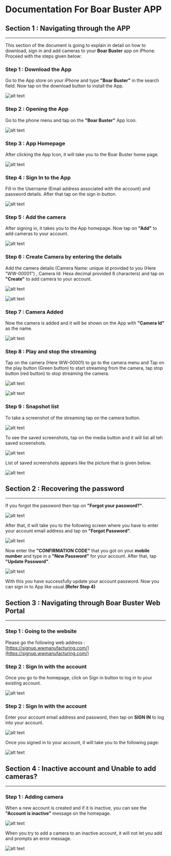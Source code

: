 # Documentation For Boar Buster APP

## Section 1 : Navigating through the APP ##
- - - - - -

This section of the document is going to explain in detail on how to download, sign in and add cameras to your **Boar
Buster** app on iPhone. Proceed with the steps given below:

### Step 1 : Download the App ###

Go to the App store on your iPhone and type **"Boar Buster"** in the search field. Now tap on the download button to install the App.

![alt text](https://raw.githubusercontent.com/hatboysoftware/wildlife-dominion-doc/master/appstore1.png "image attachment")

### Step 2 : Opening the App ###

Go to the phone menu and tap on the **"Boar Buster"** App Icon.

![alt text](https://raw.githubusercontent.com/hatboysoftware/wildlife-dominion-doc/master/phonehome1.png "image attachment")

### Step 3 : App Homepage ###

After clicking the App Icon, it will take you to the Boar Buster home page.

![alt text](https://raw.githubusercontent.com/hatboysoftware/wildlife-dominion-doc/master/home.jpeg?token=AlKC8rYiQdeFyx5L0i1hyxYcJScaDXU_ks5cEIlEwA%3D%3D "image attachment")

### Step 4 : Sign In to the App ###

Fill in the Username (Email address associated with the account) and password details. After that tap on the sign in button.

![alt text](https://raw.githubusercontent.com/hatboysoftware/wildlife-dominion-doc/master/details1.png?token=AlKC8l4NPKt2-6gBIP2OQ0mbWGoIHxGaks5cEIydwA%3D%3D "image attachment")

### Step 5 : Add the camera ###

After signing in, it takes you to the App homepage. Now tap on **"Add"** to add cameras to your
account.

![alt text](https://raw.githubusercontent.com/hatboysoftware/wildlife-dominion-doc/master/signin1.png?token=AlKC8kPSCHo4R3klN1K_SEHNNaH_EZC7ks5cERkLwA%3D%3D "image attachment")

### Step 6 : Create Camera by entering the details ###

Add the camera details (Camera Name: unique id provided to you (Here "WW-00001") , Camera Id: Hexa decimal provided 8 characters) and tap on **"Create"** to add camera
to your account.

![alt text](https://raw.githubusercontent.com/hatboysoftware/wildlife-dominion-doc/master/camera.jpeg?token=AlKC8occzrYoXNC7gOrAnVH97v85ASYwks5cER4BwA%3D%3D "image attachment")

![alt text](https://raw.githubusercontent.com/hatboysoftware/wildlife-dominion-doc/master/add_camera1.png "image attachment")

### Step 7 : Camera Added ###

Now the camera is added and it will be shown on the App with **"Camera Id"** as the name.

![alt text](https://raw.githubusercontent.com/hatboysoftware/wildlife-dominion-doc/master/addcamera.jpeg?token=AlKC8onGbIqp_A6HF3LEStug5vPmzwTAks5cESG8wA%3D%3D "image attachment")

### Step 8 : Play and stop the streaming ###

Tap on the camera (Here WW-00001) to go to the camera menu and Tap on the play button (Green button) to start streaming from the camera, tap stop button (red button) to stop streaming the camera.

![alt text](https://raw.githubusercontent.com/hatboysoftware/wildlife-dominion-doc/master/play1.png?token=AlKC8klrzuRVv8dt-LjsQkgml73HNyFTks5cESwZwA%3D%3D "image attachment")


![alt text](https://raw.githubusercontent.com/hatboysoftware/wildlife-dominion-doc/master/streaming1.png?token=AlKC8rfWEqR9OANFiYXfqtWihab9HsGlks5cETCbwA%3D%3D "image attachment")

### Step 9 : Snapshot list ###

To take a screenshot of the streaming tap on the camera button.

![alt text](https://raw.githubusercontent.com/hatboysoftware/wildlife-dominion-doc/master/snapshot.png?token=AlKC8vpnSuyxEZTkaxdDaWi3GkZqKw7tks5cETYQwA%3D%3D "image attachment")

To see the saved screenshots, tap on the media button and it will list all teh saved screenshots.

![alt text](https://raw.githubusercontent.com/hatboysoftware/wildlife-dominion-doc/master/screenshotlist.png?token=AlKC8nAQpiYsICYi6nbjO250gw-5W_PBks5cETi6wA%3D%3D "image attachment")

List of saved screenshots appears like the picture that is given below.

![alt text](https://raw.githubusercontent.com/hatboysoftware/wildlife-dominion-doc/master/screenshots.jpeg?token=AlKC8jrgTVpKfA79l5_7LM1jrXAmJ_x7ks5cETrnwA%3D%3D "image attachment")


## Section 2 : Recovering the password ##

- - - - -

If you forgot the password then tap on **"Forgot your password?"**.

![alt text](https://raw.githubusercontent.com/hatboysoftware/wildlife-dominion-doc/master/password1.png "image attachment")

After that, it will take you to the following screen where you have to enter your account email address and tap on **"Forgot Password"**.

![alt text](https://raw.githubusercontent.com/hatboysoftware/wildlife-dominion-doc/master/password2.png "image attachment")

Now enter the **"CONFIRMATION CODE"** that you got on your **mobile number** and type in a **"New Password"** for your account. After that, tap **"Update Password"**.

![alt text](https://raw.githubusercontent.com/hatboysoftware/wildlife-dominion-doc/master/password3.png "image attachment")

With this you have successfully update your account password. Now you can sign in to App like usual.**(Refer Step 4)**

## Section 3 : Navigating through Boar Buster Web Portal ##
- - - - -

### Step 1 : Going to the website ###

Please go the following web address : [https://signup.wwmanufacturing.com/](https://signup.wwmanufacturing.com/)

### Step 2 : Sign In with the account ###

Once you go to the homepage, click on Sign in button to log in to your existing account.

![alt text](https://raw.githubusercontent.com/hatboysoftware/wildlife-dominion-doc/master/webpage1.png "image attachment")

### Step 2 : Sign In with the account ###

Enter your account email address and password, then tap on **SIGN IN** to log into your account.

![alt text](https://raw.githubusercontent.com/hatboysoftware/wildlife-dominion-doc/master/webpage2.png "image attachment")

Once you signed in to your account, it will take you to the following page:

![alt text](https://raw.githubusercontent.com/hatboysoftware/wildlife-dominion-doc/master/webpage3.png "image attachment")

## Section 4 : Inactive account and Unable to add cameras? ##
- - - - - -

### Step 1 : Adding camera ###

When a new account is created and if it is inactive, you can see the **"Account is inactive"** message on the homepage.

![alt text](https://raw.githubusercontent.com/hatboysoftware/wildlife-dominion-doc/master/inactiveapp.png "image attachment")

When you try to add a camera to an inactive account, it will not let you add and prompts an error message.

![alt text](https://raw.githubusercontent.com/hatboysoftware/wildlife-dominion-doc/master/inactiveapp1.png "image attachment")






